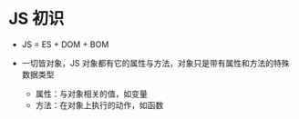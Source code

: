 # JS 初识

- JS = ES + DOM + BOM

- 一切皆对象，JS 对象都有它的属性与方法，对象只是带有属性和方法的特殊数据类型
  - 属性：与对象相关的值，如变量
  - 方法：在对象上执行的动作，如函数
